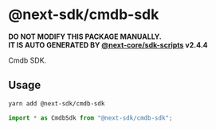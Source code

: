 # @next-sdk/cmdb-sdk

**DO NOT MODIFY THIS PACKAGE MANUALLY.**  
**IT IS AUTO GENERATED BY [@next-core/sdk-scripts] v2.4.4**

Cmdb SDK.

## Usage

```bash
yarn add @next-sdk/cmdb-sdk
```

```ts
import * as CmdbSdk from "@next-sdk/cmdb-sdk";
```

[@next-core/sdk-scripts]: https://github.com/easyops-cn/next-core/tree/master/packages/sdk-scripts
